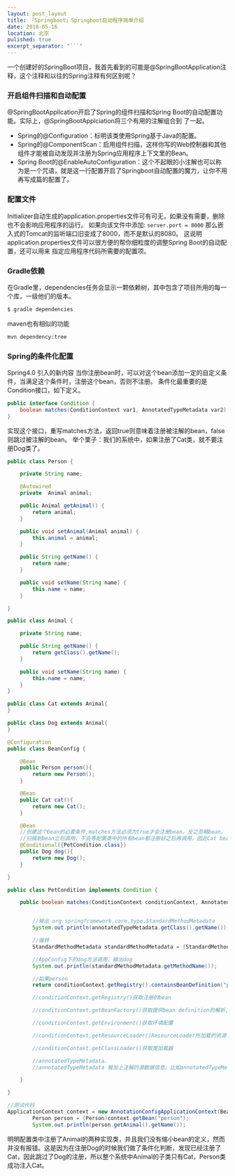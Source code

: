 ```yaml
---
layout: post_layout
title: 「Springboot」Springboot启动程序简单介绍
date: 2018-05-16
location: 北京
pulished: true
excerpt_separator: "```"
---
```


一个创建好的SpringBoot项目，我首先看到的可能是@SpringBootApplication注释，这个注释和以往的Spring注释有何区别呢？

<!--more-->

### 开启组件扫描和自动配置

@SpringBootApplication开启了Spring的组件扫描和Spring Boot的自动配置功能。实际上，@SpringBootApplciation将三个有用的注解组合到
了一起。
+ Spring的@Configuration：标明该类使用Spring基于Java的配置。
+ Spring的@ComponentScan：启用组件扫描，这样你写的Web控制器和其他组件才能被自动发现并注册为Spring应用程序上下文里的Bean。
+ Spring Boot的@EnableAutoConfiguration：这个不起眼的小注解也可以称为是一个咒语，就是这一行配置开启了Springboot自动配置的魔力，让你不用再写成篇的配置了。

### 配置文件
Initializer自动生成的application.properties文件可有可无，如果没有需要，删除也不会影响应用程序的运行。
如果向该文件中添加:
`server.port = 8000`
那么嵌入式的Tomcat的监听端口旧变成了8000，而不是默认的8080。
这说明application.properties文件可以很方便的帮你细粒度的调整Spring Boot的自动配置，还可以用来
指定应用程序代码所需要的配置项。    

### Gradle依赖
在Gradle里，dependencies任务会显示一颗依赖树，其中包含了项目所用的每一个库，一级他们的版本。
```bash
$ gradle dependencies
```

maven也有相似的功能
```bash
mvn dependency:tree
```

### Spring的条件化配置
Spring4.0 引入的新内容
当你注册bean时，可以对这个bean添加一定的自定义条件，当满足这个条件时，注册这个bean，否则不注册。
条件化最重要的是Condition接口，如下定义。   
```java
public interface Condition {
    boolean matches(ConditionContext var1, AnnotatedTypeMetadata var2);
}
```

实现这个接口，重写matches方法，返回true则意味着注册被注解的bean，false则跳过被注解的bean。
举个栗子：我们的系统中，如果注册了Cat类，就不要注册Dog类了。
```java
public class Person {

    private String name;

    @Autowired
    private  Animal animal;

    public Animal getAnimal() {
        return animal;
    }

    public void setAnimal(Animal animal) {
        this.animal = animal;
    }

    public String getName() {
        return name;
    }

    public void setName(String name) {
        this.name = name;
    }

}

public class Animal {

    private String name;

    public String getName() {
        return getClass().getName();
    }

    public void setName(String name) {
        this.name = name;
    }
}

public class Cat extends Animal{
}

public class Dog extends Animal{
}

@Configuration
public class BeanConfig {

    @Bean
    public Person person(){
        return new Person();
    }

    @Bean
    public Cat cat(){
        return new Cat();
    }

    @Bean
    //创建这个bean的必要条件,matches方法必须为true才会注册bean，反之忽略bean。
    //扫描到bean立刻调用，不会等配置类中的所有bean都注册好之后再调用，因此Cat bean写前面，写后面会出错。
    @Conditional({PetCondition.class})
    public Dog dog(){
        return new Dog();
    }

}

public class PetCondition implements Condition {

    public boolean matches(ConditionContext conditionContext, AnnotatedTypeMetadata annotatedTypeMetadata) {


        //输出 org.springframework.core.type.StandardMethodMetadata
        System.out.println(annotatedTypeMetadata.getClass().getName());

        //强转
        StandardMethodMetadata standardMethodMetadata = (StandardMethodMetadata)annotatedTypeMetadata;

        //AppConfig下的dog方法调用，输出dog
        System.out.println(standardMethodMetadata.getMethodName());

        //如果person
        return conditionContext.getRegistry().containsBeanDefinition("person") && !conditionContext.getRegistry().containsBeanDefinition("cat");

        //conditionContext.getRegistry()获取注册的bean

        //conditionContext.getBeanFactory()获取提供bean definition的解析,注册功能,再对单例来个预加载(解决循环依赖问题).

        //conditionContext.getEnvironment()获取环境配置

        //conditionContext.getResourceLoader()ResourceLoader所加载的资源

        //conditionContext.getClassLoader()获取类加载器

        //annotatedTypeMetadata.
        //annotatedTypeMetadata 被加上注解的源数据信息。比如annotatedTypeMetadata.

    }

}

//测试代码
ApplicationContext context = new AnnotationConfigApplicationContext(BeanConfig.class);
        Person person = (Person)context.getBean("person");
        System.out.println(person.getAnimal().getName());  

```
明明配置类中注册了Animal的两种实现类，并且我们没有缩小bean的定义，然而并没有报错。这是因为在注册Dog的时候我们做了条件化判断，发现已经注册了Cat，因此跳过了Dog的注册，所以整个系统中Animal的子类只有Cat，Person类成功注入Cat。

